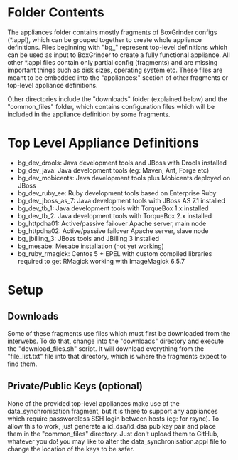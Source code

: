 
# Folder Contents

The appliances folder contains mostly fragments of BoxGrinder configs (*.appl), which can be grouped together to create whole appliance definitions. Files beginning with "bg_" represent top-level definitions which can be used as input to BoxGrinder to create a fully functional appliance. All other *.appl files contain only partial config (fragments) and are missing important things such as disk sizes, operating system etc. These files are meant to be embedded into the "appliances:" section of other fragments or top-level appliance definitions.

Other directories include the "downloads" folder (explained below) and the "common_files" folder, which contains configuration files which will be included in the appliance definition by some fragments.

# Top Level Appliance Definitions

- bg_dev_drools: Java development tools and JBoss with Drools installed
- bg_dev_java: Java development tools (eg: Maven, Ant, Forge etc)
- bg_dev_mobicents: Java development tools plus Mobicents deployed on JBoss
- bg_dev_ruby_ee: Ruby development tools based on Enterprise Ruby
- bg_dev_jboss_as_7: Java development tools with JBoss AS 7.1 installed
- bg_dev_tb_1: Java development tools with TorqueBox 1.x installed
- bg_dev_tb_2: Java development tools with TorqueBox 2.x installed
- bg_httpdha01: Active/passive failover Apache server, main node
- bg_httpdha02: Active/passive failover Apache server, slave node
- bg_jbilling_3: JBoss tools and JBilling 3 installed
- bg_mesabe: Mesabe installation (not yet working)
- bg_ruby_rmagick: Centos 5 + EPEL with custom compiled libraries required to get RMagick working with ImageMagick 6.5.7

# Setup

## Downloads

Some of these fragments use files which must first be downloaded from the interwebs. To do that, change into the "downloads" directory and execute the "download_files.sh" script. It will download everything from the "file_list.txt" file into that directory, which is where the fragments expect to find them.

## Private/Public Keys (optional)

None of the provided top-level appliances make use of the data_synchronisation fragment, but it is there to support any appliances which require passwordless SSH login between hosts (eg: for rsync). To allow this to work, just generate a id_dsa/id_dsa.pub key pair and place them in the "common_files" directory. Just don't upload them to GitHub, whatever you do! you may like to alter the data_synchronisation.appl file to change the location of the keys to be safer.

